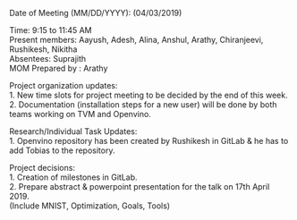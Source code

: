   Date of Meeting (MM/DD/YYYY):  (04/03/2019)<br/>
  
  Time: 9:15 to 11:45 AM <br/>
  Present members: Aayush, Adesh, Alina, Anshul, Arathy, Chiranjeevi, Rushikesh, Nikitha <br/>
  Absentees: Suprajith <br/>
  MOM Prepared by : Arathy
  
  Project organization updates:<br/> 1. New time slots for project meeting to be decided by the end of this week.<br/>2. Documentation (installation steps for a new user) will be done by both teams working on TVM and Openvino. <br/>
  
  
  Research/Individual Task Updates: <br/>1. Openvino repository has been created by Rushikesh in GitLab & he has to add Tobias to the repository.
  
  
Project decisions: <br/>1. Creation of milestones in GitLab.<br/>2. Prepare abstract & powerpoint presentation for the talk on 17th April 2019.
<br/>
(Include MNIST, Optimization, Goals, Tools)


